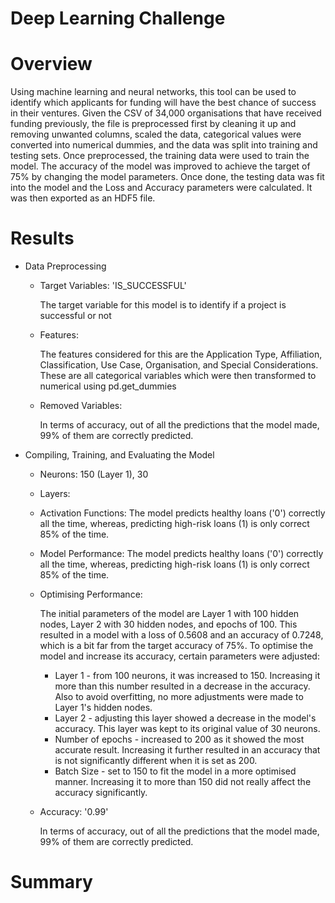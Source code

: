 # Deep Learning Challenge

# Overview
Using machine learning and neural networks, this tool can be used to identify which applicants for funding will have the best chance of success in their ventures. Given the CSV of 34,000 organisations that have received funding previously, the file is preprocessed first by cleaning it up and removing unwanted columns, scaled the data, categorical values were converted into numerical dummies, and the data was split into training and testing sets. Once preprocessed, the training data were used to train the model. The accuracy of the model was improved to achieve the target of 75% by changing the model parameters. Once done, the testing data was fit into the model and the Loss and Accuracy parameters were calculated. It was then exported as an HDF5 file.

# Results
* Data Preprocessing
    * Target Variables: 'IS_SUCCESSFUL'
    
        The target variable for this model is to identify if a project is successful or not 

    * Features: 
    
        The features considered for this are the Application Type, Affiliation, Classification, Use Case, Organisation, and Special Considerations. These are all categorical variables which were then transformed to numerical using pd.get_dummies
      

    * Removed Variables: 
    
        In terms of accuracy, out of all the predictions that the model made, 99% of them are correctly predicted.
      
* Compiling, Training, and Evaluating the Model
    * Neurons: 150 (Layer 1), 30
    * Layers:
    * Activation Functions:
        The model predicts healthy loans ('0') correctly all the time, whereas, predicting high-risk loans (1) is only correct 85% of the time.
      
    * Model Performance:
        The model predicts healthy loans ('0') correctly all the time, whereas, predicting high-risk loans (1) is only correct 85% of the time.

    * Optimising Performance:
    
        The initial parameters of the model are Layer 1 with 100 hidden nodes, Layer 2 with 30 hidden nodes, and epochs of 100. This resulted in a model with a loss of 0.5608 and an accuracy of 0.7248, which is a bit far from the target accuracy of 75%.
      To optimise the model and increase its accuracy, certain parameters were adjusted:
      * Layer 1 - from 100 neurons, it was increased to 150. Increasing it more than this number resulted in a decrease in the accuracy. Also to avoid overfitting, no more adjustments were made to Layer 1's hidden nodes.
      * Layer 2 - adjusting this layer showed a decrease in the model's accuracy. This layer was kept to its original value of 30 neurons.
      * Number of epochs - increased to 200 as it showed the most accurate result. Increasing it further resulted in an accuracy that is not significantly different when it is set as 200.
      * Batch Size - set to 150 to fit the model in a more optimised manner. Increasing it to more than 150 did not really affect the accuracy significantly.

    * Accuracy: '0.99'
    
        In terms of accuracy, out of all the predictions that the model made, 99% of them are correctly predicted.       


# Summary
